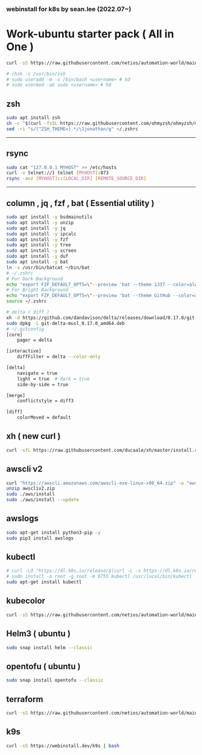 ### webinstall for k8s by sean.lee (2022.07~)  

# Work-ubuntu starter pack ( All in One )
```bash
curl -sS https://raw.githubusercontent.com/netios/automation-world/main/k8s/ps_zsh.sh | bash

# chsh -s /usr/bin/zsh
# sudo useradd -m -s /bin/bash <username> # hd
# sudo usermod -aG sudo <username> # hd
```

## zsh
```bash
sudo apt install zsh
sh -c "$(curl -fsSL https://raw.githubusercontent.com/ohmyzsh/ohmyzsh/master/tools/install.sh)"
sed -ri "s/(^ZSH_THEME=).*/\1jonathan/g" ~/.zshrc
```

---

## rsync
```bash
sudo cat "127.0.0.1 MYHOST" >> /etc/hosts
curl -v telnet://) telnet [MYHOST]:873
rsync -avz [MYHOST]::[LOCAL_DIR] [REMOTE_SOURCE_DIR]
```
---

## column , jq , fzf , bat ( Essential utility )
```bash
sudo apt install -y bsdmainutils
sudo apt install -y unzip
sudo apt install -y jq
sudo apt install -y ipcalc
sudo apt install -y fzf
sudo apt install -y tree
sudo apt install -y screen
sudo apt install -y duf
sudo apt install -y bat
ln -s /usr/bin/batcat ~/bin/bat 
# ~/.zshrc 
# For Dark Background
echo "export FZF_DEFAULT_OPTS=\"--preview 'bat --theme 1337 --color=always {}'\"" >> ~/.zshrc
# For Bright Background
echo "export FZF_DEFAULT_OPTS=\"--preview 'bat --theme GitHub --color=always {}'\"" >> ~/.zshrc
source ~/.zshrc 

# delta ( diff )
xh -d https://github.com/dandavison/delta/releases/download/0.17.0/git-delta-musl_0.17.0_amd64.deb
sudo dpkg -i git-delta-musl_0.17.0_amd64.deb
# ~/.gitconfig
[core]
    pager = delta

[interactive]
    diffFilter = delta --color-only

[delta]
    navigate = true
    light = true  # dark = true
    side-by-side = true

[merge]
    conflictstyle = diff3

[diff]
    colorMoved = default

```

## xh ( new curl )
```bash
curl -sfL https://raw.githubusercontent.com/ducaale/xh/master/install.sh | sh
```

## awscli v2
```bash
curl "https://awscli.amazonaws.com/awscli-exe-linux-x86_64.zip" -o "awscliv2.zip"
unzip awscliv2.zip
sudo ./aws/install
sudo ./aws/install --update
```
## awslogs
```bash
sudo apt-get install python3-pip -y
sudo pip3 install awslogs
```

## kubectl
```bash
# curl -LO "https://dl.k8s.io/release/$(curl -L -s https://dl.k8s.io/release/stable.txt)/bin/linux/amd64/kubectl"
# sudo install -o root -g root -m 0755 kubectl /usr/local/bin/kubectl
sudo apt-get install kubectl
```

## kubecolor  
```bash
curl -sS https://raw.githubusercontent.com/netios/automation-world/main/k8s/kubecolor_install.sh | bash
```

## Helm3 ( ubuntu )
```bash
sudo snap install helm --classic
```

## opentofu ( ubuntu )
```bash
sudo snap install opentofu --classic
```

## terraform
```bash
curl -sS https://raw.githubusercontent.com/netios/automation-world/main/k8s/terraform_helm_init.sh | bash
```

## k9s
```bash
curl -sS https://webinstall.dev/k9s | bash
```


